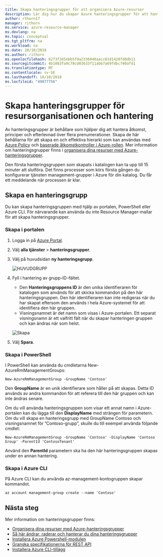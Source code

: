 ```yaml
---
title: Skapa hanteringsgrupper för att organisera Azure-resurser
description: Lär dig hur du skapar Azure hanteringsgrupper för att hantera flera resurser.
author: rthorn17
manager: rithorn
ms.service: azure-resource-manager
ms.devlang: na
ms.topic: conceptual
ms.tgt_pltfrm: na
ms.workload: na
ms.date: 10/10/2018
ms.author: rithorn
ms.openlocfilehash: 6273f265ebb5f9a2336040aacc01d1428fd0db11
ms.sourcegitcommit: 4b1083fa9c78cd03633f11abb7a69fdbc740afd1
ms.translationtype: MT
ms.contentlocale: sv-SE
ms.lasthandoff: 10/10/2018
ms.locfileid: "49077756"
---
```

# <a name="create-management-groups-for-resource-organization-and-management"></a>Skapa hanteringsgrupper för resursorganisationen och hantering

Av hanteringsgrupper är behållare som hjälper dig att hantera åtkomst, principer och efterlevnad över flera prenumerationer. Skapa de här behållarna för att skapa en och effektiva hierarki som kan användas med [Azure Policy](../policy/overview.md) och [baserade åtkomstkontroller i Azure-rollen](../../role-based-access-control/overview.md). Mer information om hanteringsgrupper finns i [organisera dina resurser med Azure-hanteringsgrupper](overview.md).

Den första hanteringsgruppen som skapats i katalogen kan ta upp till 15 minuter att slutföra. Det finns processer som körs första gången du konfigurerar tjänsten management-grupper i Azure för din katalog. Du får ett meddelande när processen är klar.

## <a name="create-a-management-group"></a>Skapa en hanteringsgrupp

Du kan skapa hanteringsgruppen med hjälp av portalen, PowerShell eller Azure CLI. För närvarande kan använda du inte Resource Manager-mallar för att skapa hanteringsgrupper.

### <a name="create-in-portal"></a>Skapa i portalen

1. Logga in på [Azure Portal](http://portal.azure.com).

1. Välj **alla tjänster** > **hanteringsgrupper**.

1. Välj på huvudsidan **ny hanteringsgrupp**.

   ![HUVUDGRUPP](./media/main.png)

1. Fyll i hantering av grupp-ID-fältet.

   - Den **Hanteringsgruppens ID** är den unika identifieraren för katalogen som används för att skicka kommandon på den här hanteringsgruppen. Den här identifieraren kan inte redigeras när du har skapat eftersom den används i hela Azure-systemet för att identifiera den här gruppen.
   - Visningsnamnet är det namn som visas i Azure-portalen. Ett separat visningsnamn är ett valfritt fält när du skapar hanteringen gruppen och kan ändras när som helst.  

   ![Skapa](./media/create_context_menu.png)  

1. Välj **Spara**.

### <a name="create-in-powershell"></a>Skapa i PowerShell

I PowerShell kan använda du cmdletarna New-AzureRmManagementGroups:

```azurepowershell-interactive
New-AzureRmManagementGroup -GroupName 'Contoso'
```

Den **GroupName** är en unik identifierare som håller på att skapas. Detta ID används av andra kommandon för att referera till den här gruppen och kan inte ändras senare.

Om du vill använda hanteringsgruppen som visar ett annat namn i Azure-portalen kan du lägga till den **DisplayName** med strängen för parametern. Om du vill skapa en hanteringsgrupp med GroupName Contoso och visningsnamnet för ”Contoso-grupp”, skulle du till exempel använda följande cmdlet:

```azurepowershell-interactive
New-AzureRmManagementGroup -GroupName 'Contoso' -DisplayName 'Contoso Group' -ParentId 'ContosoTenant'
```

Använd den **ParentId** parametern ska ha den här hanteringsgruppen skapas under en annan hantering.

### <a name="create-in-azure-cli"></a>Skapa i Azure CLI

På Azure CLI kan du använda az-management-kontogruppen skapar kommandot.

```azurecli-interactive
az account management-group create --name 'Contoso'
```

## <a name="next-steps"></a>Nästa steg

Mer information om hanteringsgrupper finns:

- [Organisera dina resurser med Azure-hanteringsgrupper](overview.md)
- [Så här ändrar, raderar och hanterar du dina hanteringsgrupper](manage.md)
- [Installera Azure Powershell-modulen](https://www.powershellgallery.com/packages/AzureRM.ManagementGroups)
- [Granska specifikationerna för REST API](https://github.com/Azure/azure-rest-api-specs/tree/master/specification/managementgroups/resource-manager/Microsoft.Management/preview)
- [Installera Azure CLI-tillägg](/cli/azure/extension?view=azure-cli-latest#az-extension-list-available)
